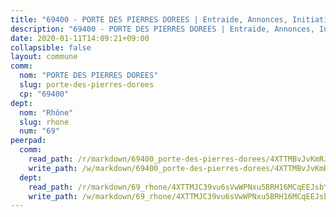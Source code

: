 ```yaml
---
title: "69400 - PORTE DES PIERRES DOREES | Entraide, Annonces, Initiatives"
description: "69400 - PORTE DES PIERRES DOREES | Entraide, Annonces, Initiatives"
date: 2020-01-11T14:09:21+09:00
collapsible: false
layout: commune
comm:
  nom: "PORTE DES PIERRES DOREES"
  slug: porte-des-pierres-dorees
  cp: "69400"
dept:
  nom: "Rhône"
  slug: rhone
  num: "69"
peerpad:
  comm:
    read_path: /r/markdown/69400_porte-des-pierres-dorees/4XTTMBvJvKmRJU7rPMxLyhwTpgbcdCgPjUaPckdGaapcbdz4W
    write_path: /w/markdown/69400_porte-des-pierres-dorees/4XTTMBvJvKmRJU7rPMxLyhwTpgbcdCgPjUaPckdGaapcbdz4W-K3TgTxng5pev8WiPgStZUVtMJJMG5TUax7v1TxJjY2qkDJjSXtNCS8eHWmKcz6HiSeWg5f5JGKHegvJcuT3bJvD1yTMLdo3mmaqbfbhqVVkCsg1h8sDLNNwSioTVA5sbzxnHkPsk
  dept:
    read_path: /r/markdown/69_rhone/4XTTMJC39vu6sVwWPNxu5BRH16MCqEEJsbYu4RNyAxnNmNtVW
    write_path: /w/markdown/69_rhone/4XTTMJC39vu6sVwWPNxu5BRH16MCqEEJsbYu4RNyAxnNmNtVW-K3TgUzVUEXrXvc8NoaD9JfiBpc5MBFP7KZFqLEsm11xqJDEwSVMy7UACp2eYMzek3K6y2WLoyzq5xdKMZeizKNpfHbUBgJcoYSqfidBaPx8RcTCPmdCXhdgeLZLEYHVco5fHD6Pz
---
```



